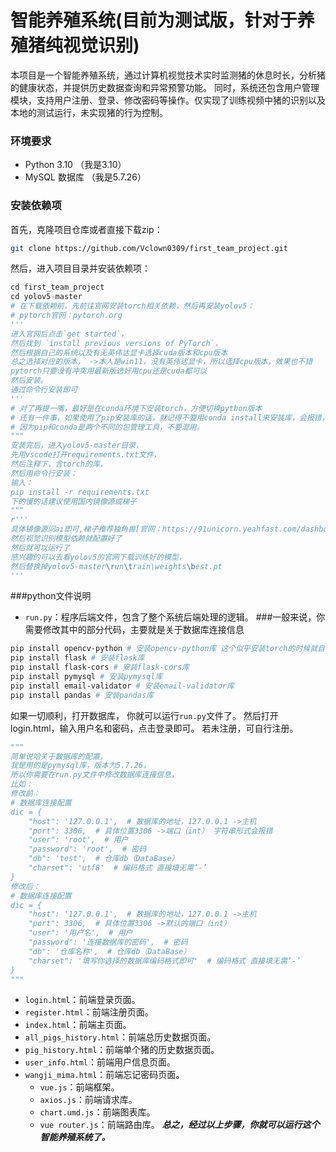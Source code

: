 # 智能养殖系统(目前为测试版，针对于养殖猪纯视觉识别)
本项目是一个智能养殖系统，通过计算机视觉技术实时监测猪的休息时长，分析猪的健康状态，并提供历史数据查询和异常预警功能。
同时，系统还包含用户管理模块，支持用户注册、登录、修改密码等操作。仅实现了训练视频中猪的识别以及本地的测试运行，未实现猪的行为控制。
### 环境要求
- Python 3.10 （我是3.10）
- MySQL 数据库 （我是5.7.26）

### 安装依赖项
首先，克隆项目仓库或者直接下载zip：
```bash
git clone https://github.com/Vclown0309/first_team_project.git
```
然后，进入项目目录并安装依赖项：
```python
cd first_team_project
cd yolov5-master
# 在下载依赖前，先前往官网安装torch相关依赖，然后再安装yolov5：
# pytorch官网：pytorch.org
'''
进入官网后点击`get started`，
然后找到 `install previous versions of PyTorch`，
然后根据自己的系统以及有无英伟达显卡选择cuda版本和cpu版本
总之选择对应的版本， ->本人是win11，没有英伟达显卡，所以选择cpu版本，效果也不错
pytorch只要没有冲突用最新版选好用cpu还是cuda都可以
然后安装。
通过命令行安装即可
'''
# 对了再提一嘴，最好是在conda环境下安装torch，方便切换python版本
# 还有一件事，如果使用了pip安装库的话，就记得不要用conda install来安装库，会报错，
# 因为pip和conda是两个不同的包管理工具，不要混用。
"""
安装完后，进入yolov5-master目录，
先用vscode打开requirements.txt文件，
然后注释下，含torch的库，
然后用命令行安装：
输入：
pip install -r requirements.txt
下的慢的话建议使用国内镜像源或梯子
"""
r'''
具体镜像源问ai即可,梯子推荐独角兽[官网：https://91unicorn.yeahfast.com/dashboard]，->邀请码：pWxxKbAu
然后视觉识别模型依赖就配置好了
然后就可以运行了
感兴趣的可以去看yolov5的官网下载训练好的模型，
然后替换掉yolov5-master\run\train\weights\best.pt
'''
```
###python文件说明
- `run.py`：程序后端文件，包含了整个系统后端处理的逻辑。 
###一般来说，你需要修改其中的部分代码，主要就是关于数据库连接信息
```Bash
pip install opencv-python # 安装opencv-python库 这个似乎安装torch的时候就自动安装了，但以防万一
pip install flask # 安装flask库
pip install flask-cors # 安装flask-cors库
pip install pymysql # 安装pymysql库
pip install email-validator # 安装email-validator库
pip install pandas # 安装pandas库
```
如果一切顺利，打开数据库，
你就可以运行`run.py`文件了。
然后打开login.html，输入用户名和密码，点击登录即可。
若未注册，可自行注册。
```python
"""
简单说哈关于数据库的配置，
我是用的是pymysql库，版本为5.7.26，
所以你需要在run.py文件中修改数据库连接信息，
比如：
修改前：
# 数据库连接配置
dic = {
    "host": '127.0.0.1',  # 数据库的地址，127.0.0.1 ->主机
    "port": 3306,  # 具体位置3306 ->端口（int） 字符串形式会报错
    "user": 'root',  # 用户
    "password": 'root',  # 密码
    "db": 'test',  # 仓库db（DataBase）
    "charset": 'utf8'  # 编码格式 直接填无需‘-’
}
修改后：
# 数据库连接配置
dic = {
    "host": '127.0.0.1',  # 数据库的地址，127.0.0.1 ->主机
    "port": 3306,  # 具体位置3306 ->默认的端口（int）
    "user": '用户名',  # 用户
    "password": '连接数据库的密码',  # 密码
    "db": '仓库名称',  # 仓库db（DataBase）
    "charset": '填写你选择的数据库编码格式即可'  # 编码格式 直接填无需‘-’
}
"""
```
- `login.html`：前端登录页面。
- `register.html`：前端注册页面。
- `index.html`：前端主页面。
- `all_pigs_history.html`：前端总历史数据页面。
- `pig_history.html`：前端单个猪的历史数据页面。
- `user_info.html`：前端用户信息页面。
- `wangji_mima.html`：前端忘记密码页面。
   - `vue.js`：前端框架。
   - `axios.js`：前端请求库。
   - `chart.umd.js`：前端图表库。
   - `vue router.js`：前端路由库。
***总之，经过以上步骤，你就可以运行这个智能养殖系统了。***


